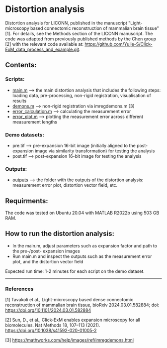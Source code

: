 # Distortion analysis

Distortion analysis for LICONN, published in the manuscript "Light-microscopy based connectomic reconstruction of mammalian brain tissue"[1]. For details, see the Methods section of the LICONN manuscript. The code was adapted from previously published methods by the Chen group [2] with the relevant code available at: https://github.com/Yujie-S/Click-ExM_data_process_and_example.git. 

## Contents:
### Scripts:
- [main.m](./main.m/) --> the main distortion analysis that includes the following steps: loading data, pre-processing, non-rigid registration, visualisation of results
- [demons.m](./demons.m/) --> non-rigid registration via imregdemons.m [3]
- [error_calculation.m](./error_calculation.m/) --> calculating the measurement error
- [error_plot.m](./error_plot.m/) --> plotting the measurement error across different measurement lengths
### Demo datasets:
- pre.tif --> pre-expansion 16-bit image (initially aligned to the post-expansion image via similarity transformation) for testing the analysis
- post.tif --> post-expansion 16-bit image for testing the analysis
### Outputs:
- [outputs](./outputs/) --> the folder with the outputs of the distortion analysis: measurement error plot, distortion vector field, etc.

## Requirments:
The code was tested on Ubuntu 20.04 with MATLAB R2022b using 503 GB RAM.

## How to run the distortion analysis:
- In the main.m, adjust parameters such as expansion factor and path to the pre-/post- expansion images
- Run main.m and inspect the outputs such as the measurement error plot, and the distortion vector field

Expected run time: 1-2 minutes for each script on the demo dataset.

---
### References
[1] Tavakoli et al., Light-microscopy based dense connectomic reconstruction of mammalian brain tissue, bioRxiv 2024.03.01.582884; doi: https://doi.org/10.1101/2024.03.01.582884

[2] Sun, D., et al., Click-ExM enables expansion microscopy for all biomolecules. Nat Methods 18, 107–113 (2021). https://doi.org/10.1038/s41592-020-01005-2

[3] https://mathworks.com/help/images/ref/imregdemons.html
